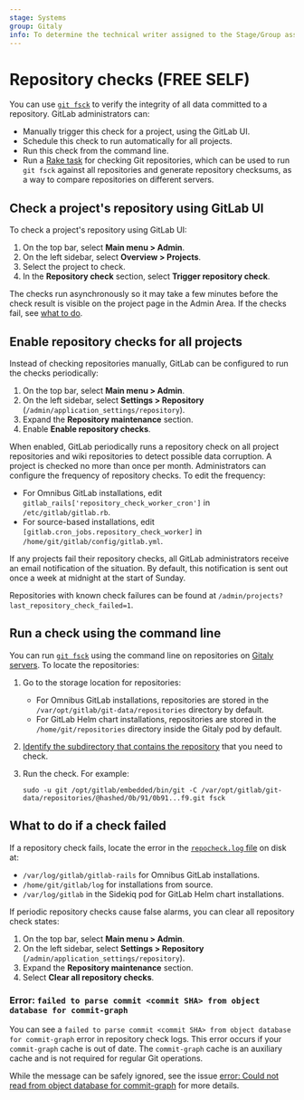 ```yaml
---
stage: Systems
group: Gitaly
info: To determine the technical writer assigned to the Stage/Group associated with this page, see https://about.gitlab.com/handbook/engineering/ux/technical-writing/#assignments
---
```


# Repository checks **(FREE SELF)**

You can use [`git fsck`](https://git-scm.com/docs/git-fsck) to verify the integrity of all data
committed to a repository. GitLab administrators can:

- Manually trigger this check for a project, using the GitLab UI.
- Schedule this check to run automatically for all projects.
- Run this check from the command line.
- Run a [Rake task](raketasks/check.md#repository-integrity) for checking Git repositories, which can be used to run
  `git fsck` against all repositories and generate repository checksums, as a way to compare repositories on different
  servers.

## Check a project's repository using GitLab UI

To check a project's repository using GitLab UI:

1. On the top bar, select **Main menu > Admin**.
1. On the left sidebar, select **Overview > Projects**.
1. Select the project to check.
1. In the **Repository check** section, select **Trigger repository check**.

The checks run asynchronously so it may take a few minutes before the check result is visible on the
project page in the Admin Area. If the checks fail, see [what to do](#what-to-do-if-a-check-failed).

## Enable repository checks for all projects

Instead of checking repositories manually, GitLab can be configured to run the checks periodically:

1. On the top bar, select **Main menu > Admin**.
1. On the left sidebar, select **Settings > Repository** (`/admin/application_settings/repository`).
1. Expand the **Repository maintenance** section.
1. Enable **Enable repository checks**.

When enabled, GitLab periodically runs a repository check on all project repositories and wiki
repositories to detect possible data corruption. A project is checked no more than once per month.
Administrators can configure the frequency of repository checks. To edit the frequency:

- For Omnibus GitLab installations, edit `gitlab_rails['repository_check_worker_cron']` in
  `/etc/gitlab/gitlab.rb`.
- For source-based installations, edit `[gitlab.cron_jobs.repository_check_worker]` in
  `/home/git/gitlab/config/gitlab.yml`.

If any projects fail their repository checks, all GitLab administrators receive an email
notification of the situation. By default, this notification is sent out once a week at midnight at
the start of Sunday.

Repositories with known check failures can be found at
`/admin/projects?last_repository_check_failed=1`.

## Run a check using the command line

You can run [`git fsck`](https://git-scm.com/docs/git-fsck) using the command line on repositories on
[Gitaly servers](gitaly/index.md). To locate the repositories:

1. Go to the storage location for repositories:
   - For Omnibus GitLab installations, repositories are stored in the `/var/opt/gitlab/git-data/repositories` directory
     by default.
   - For GitLab Helm chart installations, repositories are stored in the `/home/git/repositories` directory inside the
     Gitaly pod by default.
1. [Identify the subdirectory that contains the repository](repository_storage_types.md#from-project-name-to-hashed-path)
   that you need to check.
1. Run the check. For example:

   ```shell
   sudo -u git /opt/gitlab/embedded/bin/git -C /var/opt/gitlab/git-data/repositories/@hashed/0b/91/0b91...f9.git fsck
   ```

## What to do if a check failed

If a repository check fails, locate the error in the [`repocheck.log` file](logs/index.md#repochecklog) on disk at:

- `/var/log/gitlab/gitlab-rails` for Omnibus GitLab installations.
- `/home/git/gitlab/log` for installations from source.
- `/var/log/gitlab` in the Sidekiq pod for GitLab Helm chart installations.

If periodic repository checks cause false alarms, you can clear all repository check states:

1. On the top bar, select **Main menu > Admin**.
1. On the left sidebar, select **Settings > Repository** (`/admin/application_settings/repository`).
1. Expand the **Repository maintenance** section.
1. Select **Clear all repository checks**.

### Error: `failed to parse commit <commit SHA> from object database for commit-graph`

You can see a `failed to parse commit <commit SHA> from object database for commit-graph` error in repository check logs. This error occurs if your `commit-graph` cache is out
of date. The `commit-graph` cache is an auxiliary cache and is not required for regular Git operations.

While the message can be safely ignored, see the issue [error: Could not read from object database for commit-graph](https://gitlab.com/gitlab-org/gitaly/-/issues/2359)
for more details.

